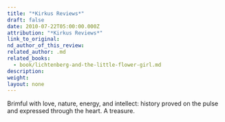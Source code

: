 ```yaml
---
title: "*Kirkus Reviews*"
draft: false
date: 2010-07-22T05:00:00.000Z
attribution: "*Kirkus Reviews*"
link_to_original:
nd_author_of_this_review:
related_author: .md
related_books:
  - book/lichtenberg-and-the-little-flower-girl.md
description:
weight:
layout: none
---
```

Brimful with love, nature, energy, and intellect: history proved on the pulse and expressed through the heart. A treasure.

